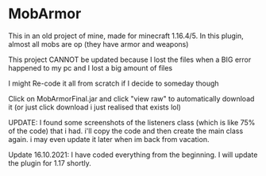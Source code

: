 # MobArmor
This in an old project of mine, made for minecraft 1.16.4/5. In this plugin, almost all mobs are op (they have armor and weapons)

This project CANNOT be updated because I lost the files when a BIG error happened to my pc and I lost a big amount of files

I might Re-code it all from scratch if I decide to someday though

Click on MobArmorFinal.jar and click "view raw" to automatically download it (or just click download i just realised that exists lol)



UPDATE: I found some screenshots of the listeners class (which is like 75% of the code) that i had. i'll copy the code and then create the main class again.
i may even update it later when im back from vacation.

Update 16.10.2021: I have coded everything from the beginning. I will update the plugin for 1.17 shortly.
